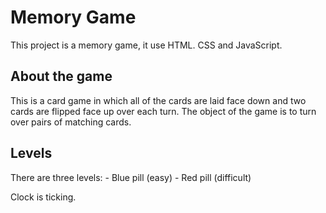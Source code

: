 # Memory Game

This project is a memory game, it use HTML. CSS and JavaScript.

## About the game

This is a card game in which all of the cards are laid face down and two cards are flipped face up over each turn. The object of the game is to turn over pairs of matching cards.

## Levels

There are three levels: - Blue pill (easy) - Red pill (difficult)

Clock is ticking.
